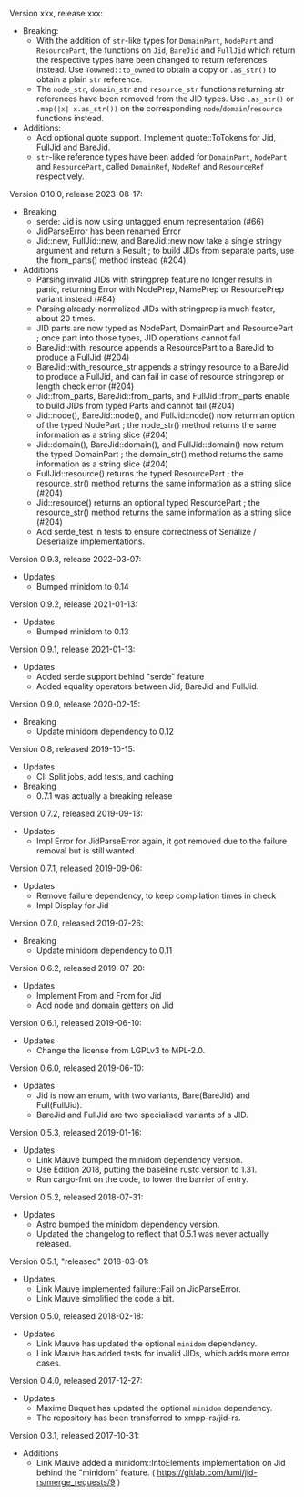 Version xxx, release xxx:
  * Breaking:
    - With the addition of `str`-like types for `DomainPart`, `NodePart` and
      `ResourcePart`, the functions on `Jid`, `BareJid` and `FullJid` which
      return the respective types have been changed to return references
      instead. Use `ToOwned::to_owned` to obtain a copy or `.as_str()` to
      obtain a plain `str` reference.
    - The `node_str`, `domain_str` and `resource_str` functions returning str
      references have been removed from the JID types. Use `.as_str()` or
      `.map(|x| x.as_str())` on the corresponding `node`/`domain`/`resource`
      functions instead.
  * Additions:
    - Add optional quote support. Implement quote::ToTokens for Jid, FullJid
      and BareJid.
    - `str`-like reference types have been added for `DomainPart`, `NodePart`
      and `ResourcePart`, called `DomainRef`, `NodeRef` and `ResourceRef`
      respectively.

Version 0.10.0, release 2023-08-17:
  * Breaking
    - serde: Jid is now using untagged enum representation (#66)
    - JidParseError has been renamed Error
    - Jid::new, FullJid::new, and BareJid::new now take a single stringy argument and return a Result ;
    to build JIDs from separate parts, use the from_parts() method instead (#204)
  * Additions
    - Parsing invalid JIDs with stringprep feature no longer results in panic,
    returning Error with NodePrep, NamePrep or ResourcePrep variant instead (#84)
    - Parsing already-normalized JIDs with stringprep is much faster, about 20 times.
    - JID parts are now typed as NodePart, DomainPart and ResourcePart ; once part into those types,
    JID operations cannot fail
    - BareJid::with_resource appends a ResourcePart to a BareJid to produce a FullJid (#204)
    - BareJid::with_resource_str appends a stringy resource to a BareJid to produce a FullJid, and can fail
    in case of resource stringprep or length check error (#204)
    - Jid::from_parts, BareJid::from_parts, and FullJid::from_parts enable to build JIDs from typed Parts
    and cannot fail (#204)
    - Jid::node(), BareJid::node(), and FullJid::node() now return an option of the typed NodePart ; the
    node_str() method returns the same information as a string slice (#204)
    - Jid::domain(), BareJid::domain(), and FullJid::domain() now return the typed DomainPart ; the
    domain_str() method returns the same information as a string slice (#204)
    - FullJid::resource() returns the typed ResourcePart ; the resource_str() method returns the same
    information as a string slice (#204)
    - Jid::resource() returns an optional typed ResourcePart ; the resource_str() method returns the same
    information as a string slice (#204)
    - Add serde_test in tests to ensure correctness of Serialize / Deserialize implementations.

Version 0.9.3, release 2022-03-07:
  * Updates
    - Bumped minidom to 0.14

Version 0.9.2, release 2021-01-13:
  * Updates
    - Bumped minidom to 0.13

Version 0.9.1, release 2021-01-13:
  * Updates
    - Added serde support behind "serde" feature
    - Added equality operators between Jid, BareJid and FullJid.

Version 0.9.0, release 2020-02-15:
  * Breaking
    - Update minidom dependency to 0.12

Version 0.8, released 2019-10-15:
  * Updates
    - CI: Split jobs, add tests, and caching
  * Breaking
    - 0.7.1 was actually a breaking release

Version 0.7.2, released 2019-09-13:
  * Updates
    - Impl Error for JidParseError again, it got removed due to the failure removal but is still wanted.

Version 0.7.1, released 2019-09-06:
  * Updates
    - Remove failure dependency, to keep compilation times in check
    - Impl Display for Jid

Version 0.7.0, released 2019-07-26:
  * Breaking
    - Update minidom dependency to 0.11

Version 0.6.2, released 2019-07-20:
  * Updates
    - Implement From<BareJid> and From<FullJid> for Jid
    - Add node and domain getters on Jid

Version 0.6.1, released 2019-06-10:
  * Updates
    - Change the license from LGPLv3 to MPL-2.0.

Version 0.6.0, released 2019-06-10:
  * Updates
    - Jid is now an enum, with two variants, Bare(BareJid) and Full(FullJid).
    - BareJid and FullJid are two specialised variants of a JID.

Version 0.5.3, released 2019-01-16:
  * Updates
    - Link Mauve bumped the minidom dependency version.
    - Use Edition 2018, putting the baseline rustc version to 1.31.
    - Run cargo-fmt on the code, to lower the barrier of entry.

Version 0.5.2, released 2018-07-31:
  * Updates
    - Astro bumped the minidom dependency version.
    - Updated the changelog to reflect that 0.5.1 was never actually released.

Version 0.5.1, "released" 2018-03-01:
  * Updates
    - Link Mauve implemented failure::Fail on JidParseError.
    - Link Mauve simplified the code a bit.

Version 0.5.0, released 2018-02-18:
  * Updates
    - Link Mauve has updated the optional `minidom` dependency.
    - Link Mauve has added tests for invalid JIDs, which adds more error cases.

Version 0.4.0, released 2017-12-27:
  * Updates
    - Maxime Buquet has updated the optional `minidom` dependency.
    - The repository has been transferred to xmpp-rs/jid-rs.

Version 0.3.1, released 2017-10-31:
  * Additions
    - Link Mauve added a minidom::IntoElements implementation on Jid behind the "minidom" feature. ( https://gitlab.com/lumi/jid-rs/merge_requests/9 )
